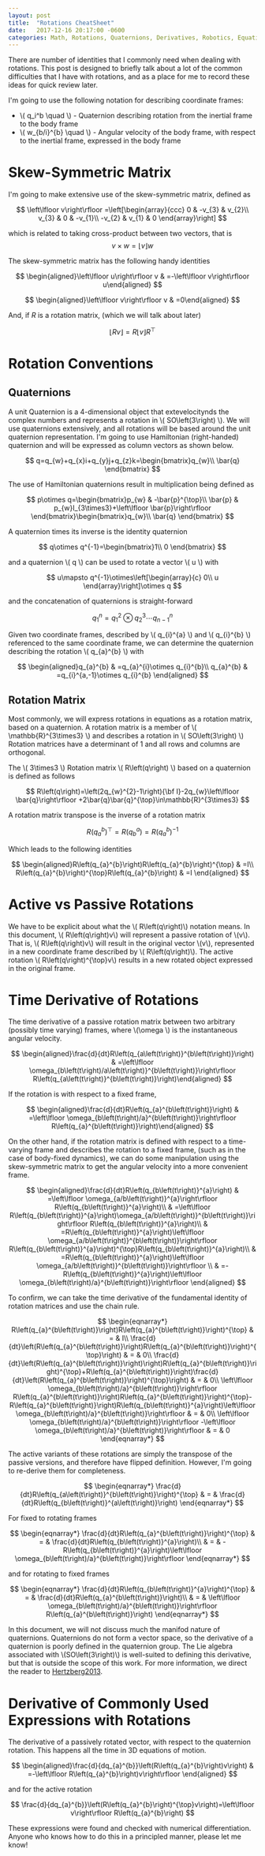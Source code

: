 ```yaml
---
layout: post
title:  "Rotations CheatSheet"
date:   2017-12-16 20:17:00 -0600
categories: Math, Rotations, Quaternions, Derivatives, Robotics, Equations of Motion
---
```


There are number of identities that I commonly need when dealing with rotations. This post is designed to briefly talk about a lot of the common difficulties that I have with rotations, and as a place for me to record these ideas for quick review later.

I'm going to use the following notation for describing coordinate frames:

* \\( q_i^b \quad \\) - Quaternion describing rotation from the inertial frame to the body frame
* \\( w_{b/i}^{b} \quad \\) - Angular velocity of the body frame, with respect to the inertial frame, expressed in the body frame


# Skew-Symmetric Matrix

I'm going to make extensive use of the skew-symmetric matrix, defined as

$$
\left\lfloor v\right\rfloor =\left[\begin{array}{ccc}
0 & -v_{3} & v_{2}\\
v_{3} & 0 & -v_{1}\\
-v_{2} & v_{1} & 0
\end{array}\right]
$$


which is related to taking cross-product between two vectors, that
is
$$
v\times w=\left\lfloor v\right\rfloor w
$$


The skew-symmetric matrix has the following handy identities

$$
\begin{aligned}\left\lfloor u\right\rfloor v & =-\left\lfloor v\right\rfloor u\end{aligned}
$$


$$
\begin{aligned}\left\lfloor v\right\rfloor v & =0\end{aligned}
$$


And, if $R$ is a rotation matrix, (which we will talk about later)

$$
\left\lfloor Rv\right\rfloor =R\left\lfloor v\right\rfloor R^{\top}
$$



# Rotation Conventions


## Quaternions

A unit Quaternion is a 4-dimensional object that extevelocitynds the
complex numbers and represents a rotation in \\( SO\left(3\right) \\).
We will use quaternions extensively, and all rotations will be based
around the unit quaternion representation. I'm going to use Hamiltonian
(right-handed) quaternion and will be expressed as column vectors
as shown below.

$$
q=q_{w}+q_{x}i+q_{y}j+q_{z}k=\begin{bmatrix}q_{w}\\
\bar{q}
\end{bmatrix}
$$

The use of Hamiltonian quaternions result in multiplication being
defined as

$$
p\otimes q=\begin{bmatrix}p_{w} & -\bar{p}^{\top}\\
\bar{p} & p_{w}I_{3\times3}+\left\lfloor \bar{p}\right\rfloor
\end{bmatrix}\begin{bmatrix}q_{w}\\
\bar{q}
\end{bmatrix}
$$


A quaternion times its inverse is the identity quaternion

$$
q\otimes q^{-1}=\begin{bmatrix}1\\
0
\end{bmatrix}
$$


and a quaternion \\( q \\) can be used to rotate a vector \\( u \\) with

$$
u\mapsto q^{-1}\otimes\left[\begin{array}{c}
0\\
u
\end{array}\right]\otimes q
$$


and the concatenation of quaternions is straight-forward

$$
q_{1}^{n}=q_{1}^{2}\otimes q_{2}^{3}\cdots q_{n-1}^{n}
$$


Given two coordinate frames, described by \\( q_{i}^{a} \\) and \\( q_{i}^{b} \\)
referenced to the same coordinate frame, we can determine the quaternion
describing the rotation \\( q_{a}^{b} \\) with

$$
\begin{aligned}q_{a}^{b} & =q_{a}^{i}\otimes q_{i}^{b}\\
q_{a}^{b} & =q_{i}^{a,-1}\otimes q_{i}^{b}
\end{aligned}
$$



## Rotation Matrix

Most commonly, we will express rotations in equations as a rotation
matrix, based on a quaternion. A rotation matrix is a member of \\( \mathbb{R}^{3\times3} \\)
and describes a rotation in \\( SO\left(3\right) \\) Rotation matrices
have a determinant of 1 and all rows and columns are orthogonal.

The \\( 3\times3 \\) Rotation matrix \\( R\left(q\right) \\) based on a quaternion
is defined as follows

$$
R\left(q\right)=\left(2q_{w}^{2}-1\right){\bf I}-2q_{w}\left\lfloor \bar{q}\right\rfloor +2\bar{q}\bar{q}^{\top}\in\mathbb{R}^{3\times3}
$$


A rotation matrix transpose is the inverse of a rotation matrix

$$
R\left(q_{a}^{b}\right)^{\top}=R\left(q_{b}^{a}\right)=R\left(q_{a}^{b}\right)^{-1}
$$


Which leads to the following identities

$$
\begin{aligned}R\left(q_{a}^{b}\right)R\left(q_{a}^{b}\right)^{\top} & =I\\
R\left(q_{a}^{b}\right)^{\top}R\left(q_{a}^{b}\right) & =I
\end{aligned}
$$



# Active vs Passive Rotations

We have to be explicit about what the \\( R\left(q\right)\\) notation
means. In this document, \\( R\left(q\right)v\\) will represent a passive
rotation of \\(v\\). That is, \\( R\left(q\right)v\\) will result in the
original vector \\(v\\), represented in a new coordinate frame described
by \\( R\left(q\right)\\). The active rotation \\( R\left(q\right)^{\top}v\\)
results in a new rotated object expressed in the original frame.


# Time Derivative of Rotations

The time derivative of a passive rotation matrix between two arbitrary
(possibly time varying) frames, where \\(\omega \\) is the instantaneous
angular velocity.

$$
\begin{aligned}\frac{d}{dt}R\left(q_{a\left(t\right)}^{b\left(t\right)}\right) & =\left\lfloor \omega_{b\left(t\right)/a\left(t\right)}^{b\left(t\right)}\right\rfloor R\left(q_{a\left(t\right)}^{b\left(t\right)}\right)\end{aligned}
$$


If the rotation is with respect to a fixed frame,

$$
\begin{aligned}\frac{d}{dt}R\left(q_{a}^{b\left(t\right)}\right) & =\left\lfloor \omega_{b\left(t\right)/a}^{b\left(t\right)}\right\rfloor R\left(q_{a}^{b\left(t\right)}\right)\end{aligned}
$$


On the other hand, if the rotation matrix is defined with respect
to a time-varying frame and describes the rotation to a fixed frame,
(such as in the case of body-fixed dynamics), we can do some manipulation
using the skew-symmetric matrix to get the angular velocity into a
more convenient frame.

$$
\begin{aligned}\frac{d}{dt}R\left(q_{b\left(t\right)}^{a}\right) & =\left\lfloor \omega_{a/b\left(t\right)}^{a}\right\rfloor R\left(q_{b\left(t\right)}^{a}\right)\\
 & =\left\lfloor R\left(q_{b\left(t\right)}^{a}\right)\omega_{a/b\left(t\right)}^{b\left(t\right)}\right\rfloor R\left(q_{b\left(t\right)}^{a}\right)\\
 & =R\left(q_{b\left(t\right)}^{a}\right)\left\lfloor \omega_{a/b\left(t\right)}^{b\left(t\right)}\right\rfloor R\left(q_{b\left(t\right)}^{a}\right)^{\top}R\left(q_{b\left(t\right)}^{a}\right)\\
 & =R\left(q_{b\left(t\right)}^{a}\right)\left\lfloor \omega_{a/b\left(t\right)}^{b\left(t\right)}\right\rfloor \\
 & =-R\left(q_{b\left(t\right)}^{a}\right)\left\lfloor \omega_{b\left(t\right)/a}^{b\left(t\right)}\right\rfloor
\end{aligned}
$$


To confirm, we can take the time derivative of the fundamental identity
of rotation matrices and use the chain rule.

$$
\begin{eqnarray*}
R\left(q_{a}^{b\left(t\right)}\right)R\left(q_{a}^{b\left(t\right)}\right)^{\top} & = & I\\
\frac{d}{dt}\left(R\left(q_{a}^{b\left(t\right)}\right)R\left(q_{a}^{b\left(t\right)}\right)^{\top}\right) & = & 0\\
\frac{d}{dt}\left(R\left(q_{a}^{b\left(t\right)}\right)\right)R\left(q_{a}^{b\left(t\right)}\right)^{\top}+R\left(q_{a}^{b\left(t\right)}\right)\frac{d}{dt}\left(R\left(q_{a}^{b\left(t\right)}\right)^{\top}\right) & = & 0\\
\left\lfloor \omega_{b\left(t\right)/a}^{b\left(t\right)}\right\rfloor R\left(q_{a}^{b\left(t\right)}\right)R\left(q_{a}^{b\left(t\right)}\right)^{\top}-R\left(q_{a}^{b\left(t\right)}\right)R\left(q_{b\left(t\right)}^{a}\right)\left\lfloor \omega_{b\left(t\right)/a}^{b\left(t\right)}\right\rfloor  & = & 0\\
\left\lfloor \omega_{b\left(t\right)/a}^{b\left(t\right)}\right\rfloor -\left\lfloor \omega_{b\left(t\right)/a}^{b\left(t\right)}\right\rfloor  & = & 0
\end{eqnarray*}
$$


The active variants of these rotations are simply the transpose of
the passive versions, and therefore have flipped definition. However,
I'm going to re-derive them for completeness.

$$
\begin{eqnarray*}
\frac{d}{dt}R\left(q_{a\left(t\right)}^{b\left(t\right)}\right)^{\top} & = & \frac{d}{dt}R\left(q_{b\left(t\right)}^{a\left(t\right)}\right)
\end{eqnarray*}
$$

For fixed to rotating frames

$$
\begin{eqnarray*}
\frac{d}{dt}R\left(q_{a}^{b\left(t\right)}\right)^{\top} & = & \frac{d}{dt}R\left(q_{b\left(t\right)}^{a}\right)\\
 & = & -R\left(q_{b\left(t\right)}^{a}\right)\left\lfloor \omega_{b\left(t\right)/a}^{b\left(t\right)}\right\rfloor
\end{eqnarray*}
$$

and for rotating to fixed frames

$$
\begin{eqnarray*}
\frac{d}{dt}R\left(q_{b\left(t\right)}^{a}\right)^{\top} & = & \frac{d}{dt}R\left(q_{a}^{b\left(t\right)}\right)\\
 & = & \left\lfloor \omega_{b\left(t\right)/a}^{b\left(t\right)}\right\rfloor R\left(q_{a}^{b\left(t\right)}\right)
\end{eqnarray*}
$$

In this document, we will not discuss much the manifod nature of quaternions.
Quaternions do not form a vector space, so the derivative of a quaternion
is poorly defined in the quaternion group. The Lie algebra associated
with \\(SO\left(3\right)\\) is well-suited to defining this derivative,
but that is outside the scope of this work. For more information,
we direct the reader to [Hertzberg2013](https://arxiv.org/abs/1107.1119).


# Derivative of Commonly Used Expressions with Rotations

The derivative of a passively rotated vector, with respect to the
quaternion rotation. This happens all the time in 3D equations of
motion.

$$
\begin{aligned}\frac{d}{dq_{a}^{b}}\left(R\left(q_{a}^{b}\right)v\right) & =-\left\lfloor R\left(q_{a}^{b}\right)v\right\rfloor \end{aligned}
$$


and for the active rotation

$$
\frac{d}{dq_{a}^{b}}\left(R\left(q_{a}^{b}\right)^{\top}v\right)=\left\lfloor v\right\rfloor R\left(q_{a}^{b}\right)
$$


These expressions were found and checked with numerical differentiation.
Anyone who knows how to do this in a principled manner, please let
me know!
